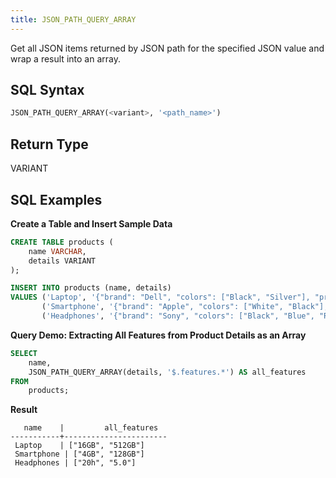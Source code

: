 ```yaml
---
title: JSON_PATH_QUERY_ARRAY
---
```


Get all JSON items returned by JSON path for the specified JSON value and wrap a result into an array.

## SQL Syntax

```sql
JSON_PATH_QUERY_ARRAY(<variant>, '<path_name>')
```


## Return Type

VARIANT

## SQL Examples

**Create a Table and Insert Sample Data**

```sql
CREATE TABLE products (
    name VARCHAR,
    details VARIANT
);

INSERT INTO products (name, details)
VALUES ('Laptop', '{"brand": "Dell", "colors": ["Black", "Silver"], "price": 1200, "features": {"ram": "16GB", "storage": "512GB"}}'),
       ('Smartphone', '{"brand": "Apple", "colors": ["White", "Black"], "price": 999, "features": {"ram": "4GB", "storage": "128GB"}}'),
       ('Headphones', '{"brand": "Sony", "colors": ["Black", "Blue", "Red"], "price": 150, "features": {"battery": "20h", "bluetooth": "5.0"}}');
```

**Query Demo: Extracting All Features from Product Details as an Array**

```sql
SELECT
    name,
    JSON_PATH_QUERY_ARRAY(details, '$.features.*') AS all_features
FROM
    products;
```

**Result**

```
   name    |         all_features
-----------+-----------------------
 Laptop    | ["16GB", "512GB"]
 Smartphone | ["4GB", "128GB"]
 Headphones | ["20h", "5.0"]
```